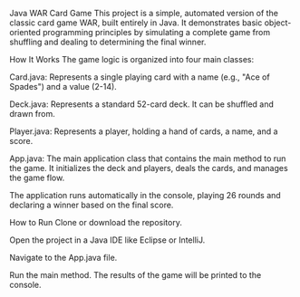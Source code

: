 Java WAR Card Game
This project is a simple, automated version of the classic card game WAR, built entirely in Java. It demonstrates basic object-oriented programming principles by simulating a complete game from shuffling and dealing to determining the final winner.

How It Works
The game logic is organized into four main classes:

Card.java: Represents a single playing card with a name (e.g., "Ace of Spades") and a value (2-14).

Deck.java: Represents a standard 52-card deck. It can be shuffled and drawn from.

Player.java: Represents a player, holding a hand of cards, a name, and a score.

App.java: The main application class that contains the main method to run the game. It initializes the deck and players, deals the cards, and manages the game flow.

The application runs automatically in the console, playing 26 rounds and declaring a winner based on the final score.

How to Run
Clone or download the repository.

Open the project in a Java IDE like Eclipse or IntelliJ.

Navigate to the App.java file.

Run the main method. The results of the game will be printed to the console.